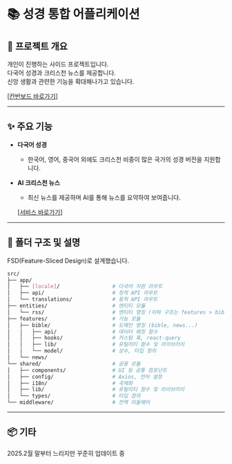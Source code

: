 # 📚 성경 통합 어플리케이션

## 🧾 프로젝트 개요

개인이 진행하는 사이드 프로젝트입니다.   
다국어 성경과 크리스천 뉴스를 제공합니다.   
신앙 생활과 관련한 기능을 확대해나가고 있습니다.

[[칸반보드 바로가기](https://linen-blarney-a50.notion.site/1f239938811b808d80c4d53cbe2c0b77?v=1f239938811b81dfa7b4000c58951d3b)]

---

## ✨ 주요 기능
- **다국어 성경**
  - 한국어, 영어, 중국어 외에도 크리스천 비중이 많은 국가의 성경 버전을 지원합니다.

- **AI 크리스천 뉴스**
  - 최신 뉴스를 제공하며 AI를 통해 뉴스를 요약하여 보여줍니다.

  [[서비스 바로가기](https://trueword.vercel.app/)]
---

## 📁 폴더 구조 및 설명

FSD(Feature-Sliced Design)로 설계했습니다.
```bash
src/
├── app/                          
│   ├── [locale]/                 # 다국어 지원 라우트
│   ├── api/                      # 정적 API 라우트
│   └── translations/             # 동적 API 라우트
├── entities/                     # 엔티티 모듈
│   └── rss/                      # 엔티티 명칭 (이하 구조는 features > bible과 동일)
├── features/                     # 기능 모듈
│   ├── bible/                    # 도메인 명칭 (bible, news...)
│   │   ├── api/                  # 데이터 패칭 함수
│   │   ├── hooks/                # 커스텀 훅, react-query
│   │   ├── lib/                  # 유틸리티 함수 및 라이브러리
│   │   └── model/                # 상수, 타입 정의
│   └── news/          
└── shared/                       # 공용 모듈
│   ├── components/               # UI 등 공통 컴포넌트
│   ├── config/                   # Axios, 언어 설정
│   ├── i18n/                     # 국제화
│   ├── lib/                      # 유틸리티 함수 및 라이브러리
│   └── types/                    # 타입 정의
└── middleware/                   # 전역 미들웨어
```

---

## 📦 기타

2025.2월 말부터 느리지만 꾸준히 업데이트 중